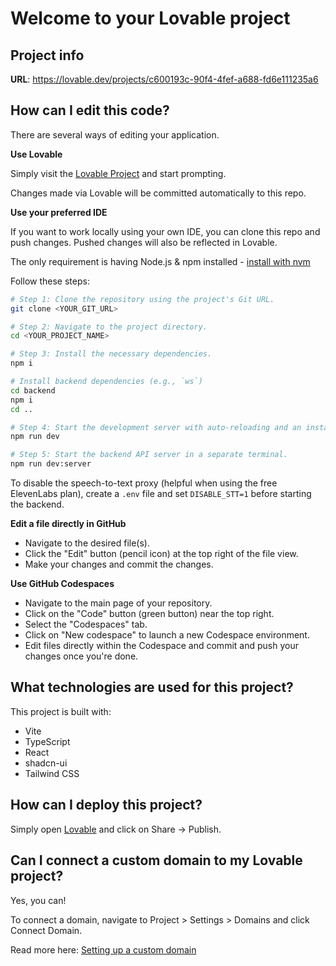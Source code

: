 # Welcome to your Lovable project

## Project info

**URL**: https://lovable.dev/projects/c600193c-90f4-4fef-a688-fd6e111235a6

## How can I edit this code?

There are several ways of editing your application.

**Use Lovable**

Simply visit the [Lovable Project](https://lovable.dev/projects/c600193c-90f4-4fef-a688-fd6e111235a6) and start prompting.

Changes made via Lovable will be committed automatically to this repo.

**Use your preferred IDE**

If you want to work locally using your own IDE, you can clone this repo and push changes. Pushed changes will also be reflected in Lovable.

The only requirement is having Node.js & npm installed - [install with nvm](https://github.com/nvm-sh/nvm#installing-and-updating)

Follow these steps:

```sh
# Step 1: Clone the repository using the project's Git URL.
git clone <YOUR_GIT_URL>

# Step 2: Navigate to the project directory.
cd <YOUR_PROJECT_NAME>

# Step 3: Install the necessary dependencies.
npm i

# Install backend dependencies (e.g., `ws`)
cd backend
npm i
cd ..

# Step 4: Start the development server with auto-reloading and an instant preview.
npm run dev

# Step 5: Start the backend API server in a separate terminal.
npm run dev:server
```

To disable the speech-to-text proxy (helpful when using the free ElevenLabs plan), create a `.env` file and set `DISABLE_STT=1` before starting the backend.


**Edit a file directly in GitHub**

- Navigate to the desired file(s).
- Click the "Edit" button (pencil icon) at the top right of the file view.
- Make your changes and commit the changes.

**Use GitHub Codespaces**

- Navigate to the main page of your repository.
- Click on the "Code" button (green button) near the top right.
- Select the "Codespaces" tab.
- Click on "New codespace" to launch a new Codespace environment.
- Edit files directly within the Codespace and commit and push your changes once you're done.

## What technologies are used for this project?

This project is built with:

- Vite
- TypeScript
- React
- shadcn-ui
- Tailwind CSS

## How can I deploy this project?

Simply open [Lovable](https://lovable.dev/projects/c600193c-90f4-4fef-a688-fd6e111235a6) and click on Share -> Publish.

## Can I connect a custom domain to my Lovable project?

Yes, you can!

To connect a domain, navigate to Project > Settings > Domains and click Connect Domain.

Read more here: [Setting up a custom domain](https://docs.lovable.dev/tips-tricks/custom-domain#step-by-step-guide)
